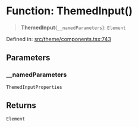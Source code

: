# Function: ThemedInput()

> **ThemedInput**(`__namedParameters`): `Element`

Defined in: [src/theme/components.tsx:743](https://github.com/Nick2bad4u/Uptime-Watcher/blob/2a45eeb1723f8f7089001af2c92aa07d82dfe7e4/src/theme/components.tsx#L743)

## Parameters

### \_\_namedParameters

`ThemedInputProperties`

## Returns

`Element`
